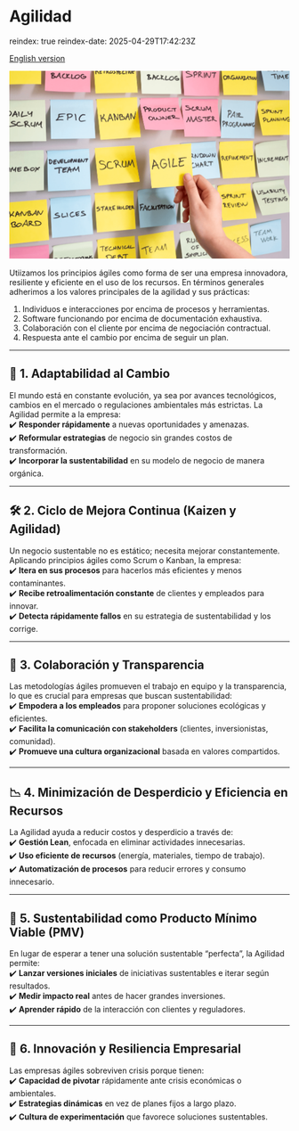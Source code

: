 # Agilidad
reindex: true
reindex-date: 2025-04-29T17:42:23Z


[English version](https://manual-23people-io.translate.goog/principles/agility/?_x_tr_sl=es&_x_tr_tl=en&_x_tr_hl=es&_x_tr_pto=wapp)

![Agility](../_assets/images/agile.png)

Utiizamos los principios ágiles como forma de ser una empresa innovadora, resiliente y eficiente en el uso de los recursos.  En términos generales adherimos a los valores principales de la agilidad y sus prácticas:

1. Individuos e interacciones por encima de procesos y herramientas.
2. Software funcionando por encima de documentación exhaustiva.
3. Colaboración con el cliente por encima de negociación contractual.
4. Respuesta ante el cambio por encima de seguir un plan.


---

## 🔄 1. **Adaptabilidad al Cambio**  
El mundo está en constante evolución, ya sea por avances tecnológicos, cambios en el mercado o regulaciones ambientales más estrictas. La Agilidad permite a la empresa:  
✔️ **Responder rápidamente** a nuevas oportunidades y amenazas.  
✔️ **Reformular estrategias** de negocio sin grandes costos de transformación.  
✔️ **Incorporar la sustentabilidad** en su modelo de negocio de manera orgánica.

---

## 🛠 2. **Ciclo de Mejora Continua (Kaizen y Agilidad)**  
Un negocio sustentable no es estático; necesita mejorar constantemente. Aplicando principios ágiles como Scrum o Kanban, la empresa:  
✔️ **Itera en sus procesos** para hacerlos más eficientes y menos contaminantes.  
✔️ **Recibe retroalimentación constante** de clientes y empleados para innovar.  
✔️ **Detecta rápidamente fallos** en su estrategia de sustentabilidad y los corrige.

---

## 🤝 3. **Colaboración y Transparencia**  
Las metodologías ágiles promueven el trabajo en equipo y la transparencia, lo que es crucial para empresas que buscan sustentabilidad:  
✔️ **Empodera a los empleados** para proponer soluciones ecológicas y eficientes.  
✔️ **Facilita la comunicación con stakeholders** (clientes, inversionistas, comunidad).  
✔️ **Promueve una cultura organizacional** basada en valores compartidos.

---

## 📉 4. **Minimización de Desperdicio y Eficiencia en Recursos**  
La Agilidad ayuda a reducir costos y desperdicio a través de:  
✔️ **Gestión Lean**, enfocada en eliminar actividades innecesarias.  
✔️ **Uso eficiente de recursos** (energía, materiales, tiempo de trabajo).  
✔️ **Automatización de procesos** para reducir errores y consumo innecesario.

---

## 🌱 5. **Sustentabilidad como Producto Mínimo Viable (PMV)**  
En lugar de esperar a tener una solución sustentable “perfecta”, la Agilidad permite:  
✔️ **Lanzar versiones iniciales** de iniciativas sustentables e iterar según resultados.  
✔️ **Medir impacto real** antes de hacer grandes inversiones.  
✔️ **Aprender rápido** de la interacción con clientes y reguladores.

---

## 🚀 6. **Innovación y Resiliencia Empresarial**  
Las empresas ágiles sobreviven crisis porque tienen:  
✔️ **Capacidad de pivotar** rápidamente ante crisis económicas o ambientales.  
✔️ **Estrategias dinámicas** en vez de planes fijos a largo plazo.  
✔️ **Cultura de experimentación** que favorece soluciones sustentables.




